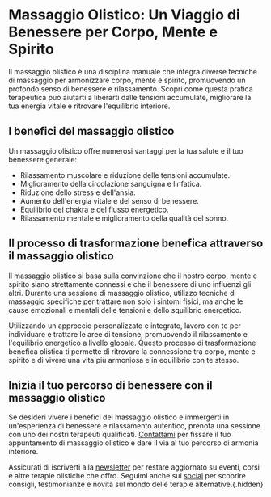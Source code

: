 # Massaggio Olistico: Un Viaggio di Benessere per Corpo, Mente e Spirito

Il massaggio olistico è una disciplina manuale che integra diverse tecniche di massaggio per armonizzare corpo, mente e spirito, promuovendo un profondo senso di benessere e rilassamento. Scopri come questa pratica terapeutica può aiutarti a liberarti dalle tensioni accumulate, migliorare la tua energia vitale e ritrovare l'equilibrio interiore.

## I benefici del massaggio olistico

Un massaggio olistico offre numerosi vantaggi per la tua salute e il tuo benessere generale:

- Rilassamento muscolare e riduzione delle tensioni accumulate.
- Miglioramento della circolazione sanguigna e linfatica.
- Riduzione dello stress e dell'ansia.
- Aumento dell'energia vitale e del senso di benessere.
- Equilibrio dei chakra e del flusso energetico.
- Rilassamento mentale e miglioramento della qualità del sonno.

## Il processo di trasformazione benefica attraverso il massaggio olistico

Il massaggio olistico si basa sulla convinzione che il nostro corpo, mente e spirito siano strettamente connessi e che il benessere di uno influenzi gli altri. Durante una sessione di massaggio olistico, utilizzo tecniche di massaggio specifiche per trattare non solo i sintomi fisici, ma anche le cause emozionali e mentali delle tensioni e dello squilibrio energetico.

Utilizzando un approccio personalizzato e integrato, lavoro con te per individuare e trattare le aree di tensione, promuovendo il rilassamento e l'equilibrio energetico a livello globale. Questo processo di trasformazione benefica olistica ti permette di ritrovare la connessione tra corpo, mente e spirito e di vivere una vita più armoniosa e in equilibrio con te stesso.

## Inizia il tuo percorso di benessere con il massaggio olistico

Se desideri vivere i benefici del massaggio olistico e immergerti in un'esperienza di benessere e rilassamento autentico, prenota una sessione con uno dei nostri terapeuti qualificati. [Contattami](/contatto) per fissare il tuo appuntamento di massaggio olistico e dare il via al tuo percorso di armonia interiore.

Assicurati di iscriverti alla [newsletter](link-iscrizione) per restare aggiornato su eventi, corsi e altre terapie olistiche che offro. Seguimi anche sui [social](link-social) per scoprire consigli, testimonianze e novità sul mondo delle terapie alternative.{.hidden}
